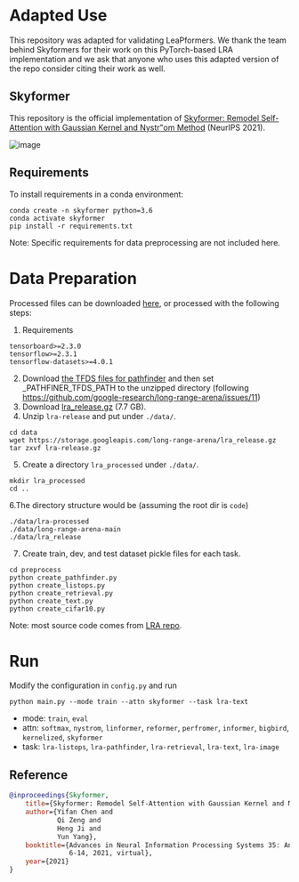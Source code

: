 # Adapted Use

This repository was adapted for validating LeaPformers. We thank the team behind Skyformers for their work on this PyTorch-based LRA implementation and we ask that anyone who uses this adapted version of the repo consider citing their work as well.

## Skyformer

This repository is the official implementation of [Skyformer: Remodel Self-Attention with Gaussian Kernel and Nystr\"om Method](https://arxiv.org/abs/2111.00035) (NeurIPS 2021). 

![image](/doc/Skyformer_model.jpg)


## Requirements

To install requirements in a conda environment:
```
conda create -n skyformer python=3.6
conda activate skyformer
pip install -r requirements.txt
```

Note: Specific requirements for data preprocessing are not included here.


# Data Preparation

Processed files can be downloaded [here](https://drive.google.com/drive/folders/1rE0SjpeFKPFtgmWWjYCoIMz91UozHWWC?usp=sharing), or processed with the following steps:

1. Requirements
```
tensorboard>=2.3.0
tensorflow>=2.3.1
tensorflow-datasets>=4.0.1
```
2. Download [the TFDS files for pathfinder](https://storage.cloud.google.com/long-range-arena/pathfinder_tfds.gz) and then set _PATHFINER_TFDS_PATH to the unzipped directory (following https://github.com/google-research/long-range-arena/issues/11)
3. Download [lra_release.gz](https://storage.googleapis.com/long-range-arena/lra_release.gz) (7.7 GB).
4. Unzip `lra-release` and put under `./data/`.
```
cd data
wget https://storage.googleapis.com/long-range-arena/lra_release.gz
tar zxvf lra-release.gz 
```
5. Create a directory `lra_processed` under `./data/`.
```
mkdir lra_processed
cd ..
```
6.The directory structure would be (assuming the root dir is `code`)
```
./data/lra-processed
./data/long-range-arena-main
./data/lra_release
```
7. Create train, dev, and test dataset pickle files for each task.
```
cd preprocess
python create_pathfinder.py
python create_listops.py
python create_retrieval.py
python create_text.py
python create_cifar10.py
```

Note: most source code comes from [LRA repo](https://github.com/google-research/long-range-arena).



# Run 

Modify the configuration in `config.py` and run
```
python main.py --mode train --attn skyformer --task lra-text
```
- mode: `train`, `eval`
- attn: `softmax`, `nystrom`, `linformer`, `reformer`, `perfromer`, `informer`, `bigbird`,  `kernelized`, `skyformer`
- task: `lra-listops`, `lra-pathfinder`, `lra-retrieval`, `lra-text`, `lra-image`


## Reference

```bibtex
@inproceedings{Skyformer,
    title={Skyformer: Remodel Self-Attention with Gaussian Kernel and Nystr\"om Method}, 
    author={Yifan Chen and 
            Qi Zeng and 
            Heng Ji and 
            Yun Yang},
    booktitle={Advances in Neural Information Processing Systems 35: Annual Conference on Neural Information Processing Systems 2021, NeurIPS 2021, December
               6-14, 2021, virtual},
    year={2021}
}

```
